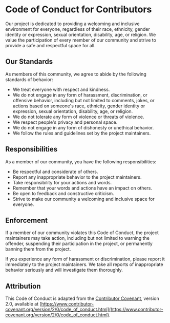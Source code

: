 # Code of Conduct for Contributors

Our project is dedicated to providing a welcoming and inclusive environment for everyone, regardless of their race, ethnicity, gender identity or expression, sexual orientation, disability, age, or religion. We value the participation of every member of our community and strive to provide a safe and respectful space for all.

## Our Standards

As members of this community, we agree to abide by the following standards of behavior:

- We treat everyone with respect and kindness.
- We do not engage in any form of harassment, discrimination, or offensive behavior, including but not limited to comments, jokes, or actions based on someone's race, ethnicity, gender identity or expression, sexual orientation, disability, age, or religion.
- We do not tolerate any form of violence or threats of violence.
- We respect people's privacy and personal space.
- We do not engage in any form of dishonesty or unethical behavior.
- We follow the rules and guidelines set by the project maintainers.

## Responsibilities

As a member of our community, you have the following responsibilities:

- Be respectful and considerate of others.
- Report any inappropriate behavior to the project maintainers.
- Take responsibility for your actions and words.
- Remember that your words and actions have an impact on others.
- Be open to feedback and constructive criticism.
- Strive to make our community a welcoming and inclusive space for everyone.

## Enforcement

If a member of our community violates this Code of Conduct, the project maintainers may take action, including but not limited to warning the offender, suspending their participation in the project, or permanently banning them from the project.

If you experience any form of harassment or discrimination, please report it immediately to the project maintainers. We take all reports of inappropriate behavior seriously and will investigate them thoroughly.

## Attribution

This Code of Conduct is adapted from the [Contributor Covenant](https://www.contributor-covenant.org/), version 2.0, available at [https://www.contributor-covenant.org/version/2/0/code_of_conduct.html](https://www.contributor-covenant.org/version/2/0/code_of_conduct.html).
